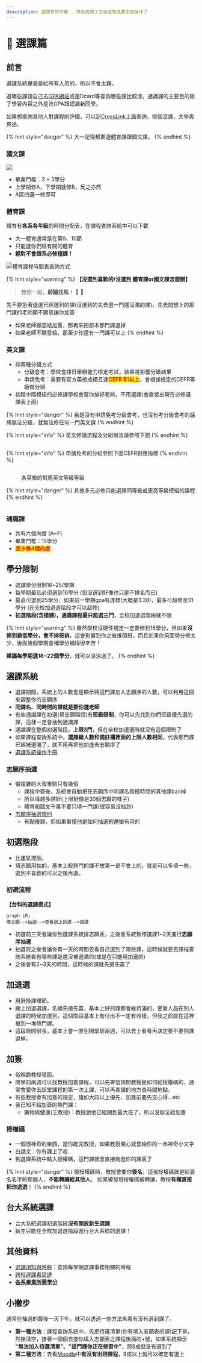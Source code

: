 ```yaml
---
description: 選課真的不難...等系統開了之後就知道要怎麼操作了
---
```


# 📖 選課篇

## 前言

選課系統畢竟是給所有人用的，所以不會太難。

選哪些課請自己去[GPA網站](https://gpa.ntustexam.com/)或是Dcard等查詢哪些課比較涼，通識課的主要目的除了學習內容之外是洗GPA跟認識新同學。

如果想查詢其他人對課程的評價，可以到[CrossLink](https://www.crosslink.tw)上面查詢，挑個涼課，大學爽爽過。

{% hint style="danger" %}
大一記得都要選體育課跟國文課。
{% endhint %}

### 國文課

![](https://i.imgur.com/rUFWR4m.png)

* 畢業門檻：3 + 3學分
* 上學期修A，下學期就修B，反之亦然
* A區四選一修即可

### 體育課

體育有**各系各年級**的時間分配表，在課程查詢系統中可以下載

* 大一體育通常是在第9、10節
* 只能選你們班有開的體育
* **絕對不會跟系必修撞課！**

![體育課程時間表查詢方式](https://i.imgur.com/yeGPbPa.png)

{% hint style="warning" %}
**【沒選到喜歡的/沒選到 體育課or國文課怎麼辦】**

> 教你一招，**騎驢找馬**！ :horse: :horse:

先不要急著退選已經選到的課(沒選到的先去選一門還沒滿的課)，先去問想上的那門課的老師願不願意讓你加簽

* 如果老師願意給加簽，那再來把原本那門課退掉
* 如果老師不願意給，那至少你還有一門課可以上
{% endhint %}

### 英文課

* 採兩種分組方式
  * 分級會考：學校會擇日舉辦能力檢定考試，結果將影響分級結果
  * 申請免考：需要有官方英檢成績且達<mark style="color:red;">**CEFR B1以上**</mark>，會根據檢定的CEFR等級做分組
* 初階中階模組的必修課學校會幫你排好老師，不用選課(會直接出現在必修選課表上面)

{% hint style="danger" %}
若是沒有申請免考分級會考，也沒有考分級會考的話將無法分級，就無法修任何一門英文課
{% endhint %}

{% hint style="info" %}
英文修讀流程及分組辦法請參照下圖
{% endhint %}

<figure><img src=".gitbook/assets/NTUST English Level.jpg" alt=""><figcaption></figcaption></figure>

{% hint style="info" %}
申請免考的分組參照下圖CEFR對應指標
{% endhint %}

<figure><img src=".gitbook/assets/image (1).png" alt=""><figcaption><p>各英檢的對應英文等級等級</p></figcaption></figure>

{% hint style="danger" %}
其他多元必修只能選擇同等級或更高等級模組的課程
{% endhint %}

<figure><img src=".gitbook/assets/NTUST English Courses.jpg" alt=""><figcaption></figcaption></figure>

### 通識課

* 共有六個向度 (A\~F)
* 畢業門檻：15學分
* <mark style="color:red;">**至少修4個向度**</mark>

## 學分限制

* 選課學分限制16\~25/學期
* 每學期最低必須選到16學分 (但沒選到好像也只是不排名而已)
* 最高可選到25學分，如果前一學期gpa有達標(大概是3.38)，最多可超修至31學分 (在全校加退選階段才可以超修)
* **初選階段(含搶課)，通識課程最只能選三門**，全校加退選階段就不限

{% hint style="warning" %}
雖然學校沒硬性規定一定要修到16學分，但如果**沒修到最低學分，會不排班排**，這會影響到你之後推碩班，而且如果你前面學分修太少，後面幾個學期會補學分補得很辛苦！

**建議每學期選18\~22個學分**，就可以涼涼過了。
{% endhint %}

## 選課系統

* 選課期間，系統上的人數會是顯示將這門課加入志願序的人數，可以利用這個來調整你的志願序
* **同課名、同時間的課就是要你選老師**
* 有些通識課在初選(填志願階段)有**班級限制**，你可以先找到你們班級優先選的課，這樣一定會抽到通識課
* 通識課在整個初選階段，**上限3門**，但在全校加退選時就沒有這個限制了
* 如果課程查詢系統中，**選課總人數和備註欄裡面的上限人數相同**，代表那門課已經被選滿了，就不用再把他加進去志願序了
* [選課系統操作手冊](https://www.academic.ntust.edu.tw/var/file/48/1048/img/2563/627618988.pdf)

### 志願序抽選

* 蠻複雜的大致重點只有幾個
  * 課程中簽後，系統會自動把在志願序中同課名和撞時間的其他課ban掉
  * 所以填越多越好(上限好像是30個志願的樣子)
  * 體育和國文千萬不要只填一門課(很容易沒抽到)
* [志願序抽選規則](https://www.academic.ntust.edu.tw/var/file/48/1048/img/2563/544158721.ppsx)
  * 有點複雜，但如果看懂他是如何抽選的還蠻有用的

## 初選階段

* 比運氣環節。
* 填志願用抽的，基本上較熱門的課不放第一是不會上的，就是可以多填一些，選到不喜歡的可以之後再退。

### 初選流程

**【台科的選課模式】**

```mermaid
graph LR;
填志願-->抽選-->查看選上的課-->搶課
```

* 初選前三天會讓你到選課系統排志願表，之後會系統暫停選課1\~2天進行**志願序抽選**
* 抽選完之後會讓你有一天的時間去看自己選到了哪些課，這時候就要去課程查詢系統看有哪些課是還沒被選滿的(或是在只能用加選的)
* 之後會有2\~3天的時間，這時候的課就先搶先贏了

## 加退選

* 用肝換課環節。
* 線上加退選課，名額先搶先贏，基本上好的課都會維持滿的，要靠人品在別人退課的時候加選到，這個階段基本上有付出不一定有收穫，但我之前就在這裡搶到一堆熱門課。
* 這段時間很長，基本上會一直到開學前兩週，可以去上看看再決定要不要把課退掉。

## 加簽

* 俗稱跪教授環節。
* 開學前兩週可以找教授加簽課程，可以先寄信詢問教授是如何給授權碼的，通常會要你去該堂課程的第一次上課，可以再查課的地方查時間地點。
* 有些教授會有加簽的規定，諸如大四以上優先、加簽前要先交心得...etc
* 我已知不給加簽的熱門課：
  * 藥物與健康(王教授)：教授說他已經開到最大班了，所以沒辦法給加簽

### 授權碼

* 一個很神奇的東西，當你跪完教授，如果教授開心就會給你的一串神奇小文字
* 白話文：你有課上了啦
* 到選課系統中輸入授權碼，這門課就會直接跑進你的課表了

{% hint style="danger" %}
領授權碼時，教授會要你**簽名**，這張授權碼就是給簽名名字的那個人，**不能轉讓給其他人**。 如果被發現授權碼被轉讓，教授**有權直接把你退選**！
{% endhint %}

## 台大系統選課

* 台大系統選課初選階段**沒有開放新生選課**
* 新生只能在全校加退選階段進行台大系統的選課！

## 其他資料

* [選課須知與時程](https://www.academic.ntust.edu.tw/p/412-1048-8580.php?Lang=zh-tw)：查詢每學期選課事務相關的時程
* [跨校選課看這邊](https://www.dcard.tw/f/ntust/p/239235745)
* [**各系畢業所需學分**](https://academic.ntust.edu.tw/var/file/48/1048/img/2570/657854074.pdf)

## 小撇步

通常在抽選的最後一天下午，就可以透過一些方法來看有沒有選到課了。

* **第一種方法**：課程查詢系統中，先把待選清單(你有填入志願表的課)記下來，然後清空，接著一個個去按你填入志願表之課程後面的+號，如果系統顯示 **"無法加入待選清單"、"這門課你正在修習中"**，那8成就是有選到了
* **第二種方法**：去看[Moodle](https://moodle2.ntust.edu.tw)中**有沒有出現課程**，9成以上就可以確定有選上
